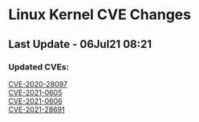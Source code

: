 
# **Linux Kernel CVE Changes**

## Last Update - 06Jul21 08:21

### **Updated CVEs:**

[CVE-2020-28097](cves/CVE-2020-28097)  
[CVE-2021-0605](cves/CVE-2021-0605)  
[CVE-2021-0606](cves/CVE-2021-0606)  
[CVE-2021-28691](cves/CVE-2021-28691)  
